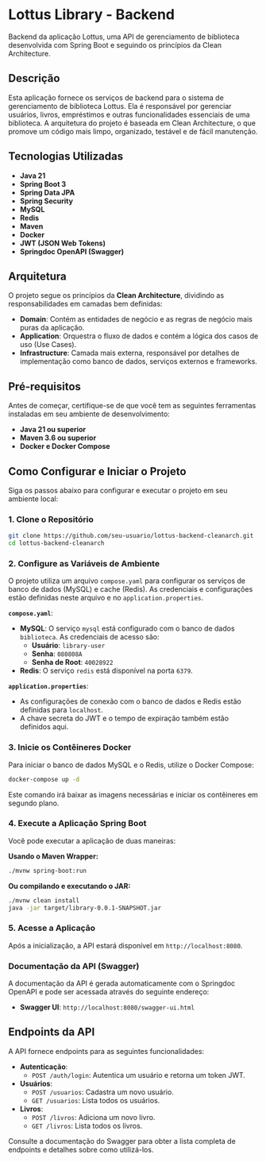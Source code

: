 # Lottus Library - Backend

Backend da aplicação Lottus, uma API de gerenciamento de biblioteca desenvolvida com Spring Boot e seguindo os princípios da Clean Architecture.

## Descrição

Esta aplicação fornece os serviços de backend para o sistema de gerenciamento de biblioteca Lottus. Ela é responsável por gerenciar usuários, livros, empréstimos e outras funcionalidades essenciais de uma biblioteca. A arquitetura do projeto é baseada em Clean Architecture, o que promove um código mais limpo, organizado, testável e de fácil manutenção.

## Tecnologias Utilizadas

- **Java 21**
- **Spring Boot 3**
- **Spring Data JPA**
- **Spring Security**
- **MySQL**
- **Redis**
- **Maven**
- **Docker**
- **JWT (JSON Web Tokens)**
- **Springdoc OpenAPI (Swagger)**

## Arquitetura

O projeto segue os princípios da **Clean Architecture**, dividindo as responsabilidades em camadas bem definidas:

- **Domain**: Contém as entidades de negócio e as regras de negócio mais puras da aplicação.
- **Application**: Orquestra o fluxo de dados e contém a lógica dos casos de uso (Use Cases).
- **Infrastructure**: Camada mais externa, responsável por detalhes de implementação como banco de dados, serviços externos e frameworks.

## Pré-requisitos

Antes de começar, certifique-se de que você tem as seguintes ferramentas instaladas em seu ambiente de desenvolvimento:

- **Java 21 ou superior**
- **Maven 3.6 ou superior**
- **Docker e Docker Compose**

## Como Configurar e Iniciar o Projeto

Siga os passos abaixo para configurar e executar o projeto em seu ambiente local:

### 1. Clone o Repositório

```bash
git clone https://github.com/seu-usuario/lottus-backend-cleanarch.git
cd lottus-backend-cleanarch
```

### 2. Configure as Variáveis de Ambiente

O projeto utiliza um arquivo `compose.yaml` para configurar os serviços de banco de dados (MySQL) e cache (Redis). As credenciais e configurações estão definidas neste arquivo e no `application.properties`.

**`compose.yaml`**:
- **MySQL**: O serviço `mysql` está configurado com o banco de dados `biblioteca`. As credenciais de acesso são:
  - **Usuário**: `library-user`
  - **Senha**: `080808A`
  - **Senha de Root**: `40028922`
- **Redis**: O serviço `redis` está disponível na porta `6379`.

**`application.properties`**:
- As configurações de conexão com o banco de dados e Redis estão definidas para `localhost`.
- A chave secreta do JWT e o tempo de expiração também estão definidos aqui.

### 3. Inicie os Contêineres Docker

Para iniciar o banco de dados MySQL e o Redis, utilize o Docker Compose:

```bash
docker-compose up -d
```

Este comando irá baixar as imagens necessárias e iniciar os contêineres em segundo plano.

### 4. Execute a Aplicação Spring Boot

Você pode executar a aplicação de duas maneiras:

**Usando o Maven Wrapper:**

```bash
./mvnw spring-boot:run
```

**Ou compilando e executando o JAR:**

```bash
./mvnw clean install
java -jar target/library-0.0.1-SNAPSHOT.jar
```

### 5. Acesse a Aplicação

Após a inicialização, a API estará disponível em `http://localhost:8080`.

### Documentação da API (Swagger)

A documentação da API é gerada automaticamente com o Springdoc OpenAPI e pode ser acessada através do seguinte endereço:

- **Swagger UI**: `http://localhost:8080/swagger-ui.html`

## Endpoints da API

A API fornece endpoints para as seguintes funcionalidades:

- **Autenticação**:
  - `POST /auth/login`: Autentica um usuário e retorna um token JWT.
- **Usuários**:
  - `POST /usuarios`: Cadastra um novo usuário.
  - `GET /usuarios`: Lista todos os usuários.
- **Livros**:
  - `POST /livros`: Adiciona um novo livro.
  - `GET /livros`: Lista todos os livros.

Consulte a documentação do Swagger para obter a lista completa de endpoints e detalhes sobre como utilizá-los.